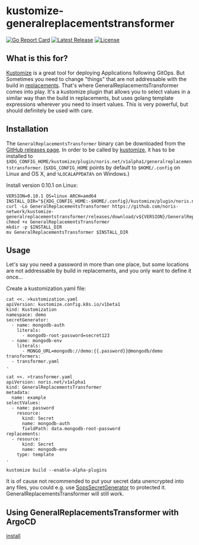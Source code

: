# kustomize-generalreplacementstransformer

[![Go Report Card](https://goreportcard.com/badge/github.com/noris-network/kustomize-generalreplacementstransformer)](https://goreportcard.com/report/github.com/noris-network/kustomize-generalreplacementstransformer)
[![Latest Release](https://img.shields.io/github/v/release/noris-network/kustomize-generalreplacementstransformer?sort=semver)](https://github.com/noris-network/kustomize-generalreplacementstransformer/releases/latest)
[![License](https://img.shields.io/github/license/noris-network/kustomize-generalreplacementstransformer)](https://github.com/noris-network/kustomize-generalreplacementstransformer/blob/main/LICENSE)

## What is this for?
[Kustomize](https://github.com/kubernetes-sigs/kustomize) is a great tool
for deploying Applications following GitOps. But Sometimes you need to
change "things" that are not addressable with the build in
[replacements](https://kubectl.docs.kubernetes.io/references/kustomize/kustomization/replacements/).
That's where GeneralReplacementsTransformer comes into play. It's a kustomize
plugin that allows you to select values in a similar way than the build in
replacements, but uses golang template expressions wherever you need to insert
values. This is very powerful, but should definitely be used with care.

## Installation

The `GeneralReplacementsTransformer` binary can be downloaded from the
[GitHub releases page](https://github.com/noris-network/kustomize-generalreplacementstransformer/releases).
In order to be called by [kustomize](https://github.com/kubernetes-sigs/kustomize),
it has to be installed to `$XDG_CONFIG_HOME/kustomize/plugin/noris.net/v1alpha1/generalreplacementstransformer`.
(`$XDG_CONFIG_HOME` points by default to `$HOME/.config` on Linux and OS X, and `%LOCALAPPDATA%` on Windows.)

Install version 0.10.1 on Linux:

    VERSION=0.10.1 OS=linux ARCH=amd64
    INSTALL_DIR="${XDG_CONFIG_HOME:-$HOME/.config}/kustomize/plugin/noris.net/v1alpha1/generalreplacementstransformer"
    curl -Lo GeneralReplacementsTransformer https://github.com/noris-network/kustomize-generalreplacementstransformer/releases/download/v${VERSION}/GeneralReplacementsTransformer_${VERSION}_${OS}_${ARCH}
    chmod +x GeneralReplacementsTransformer
    mkdir -p $INSTALL_DIR
    mv GeneralReplacementsTransformer $INSTALL_DIR

## Usage

Let's say you need a password in more than one place, but some locations are not
addressable by build in replacements, and you only want to define it once...

Create a kustomization.yaml file:

    cat <<. >kustomization.yaml
    apiVersion: kustomize.config.k8s.io/v1beta1
    kind: Kustomization
    namespace: demo
    secretGenerator:
      - name: mongodb-auth
        literals:
          - mongodb-root-password=secret123
      - name: mongodb-env
        literals:
          - MONGO_URL=mongodb://demo:{{.password}}@mongodb/demo
    transformers:
      - transformer.yaml
    .

    cat <<. >transformer.yaml
    apiVersion: noris.net/v1alpha1
    kind: GeneralReplacementsTransformer
    metadata:
      name: example
    selectValues:
      - name: password
        resource:
          kind: Secret
          name: mongodb-auth
          fieldPath: data.mongodb-root-password
    replacements:
      - resource:
          kind: Secret
          name: mongodb-env
        type: template
    .

    kustomize build --enable-alpha-plugins

It is of cause not recommended to put your secret data unencrypted into any files,
you could e.g. use [SopsSecretGenerator](https://github.com/goabout/kustomize-sopssecretgenerator)
to protected it. GeneralReplacementsTransformer will still work.

## Using GeneralReplacementsTransformer with ArgoCD

[install](doc/argocd.md)